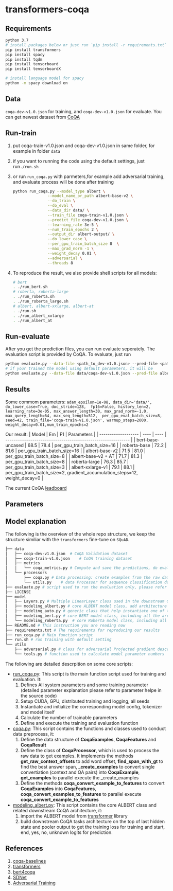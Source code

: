 # transformers-coqa

## Requirements

```bash
python 3.7
# install packages below or just run `pip install -r requirements.txt` 
pip install transformers
pip install spacy
pip install tqdm
pip install tensorboard
pip install tensorboardX

# install language model for spacy
python -m spacy download en
```

## Data

`coqa-dev-v1.0.json` for training, and `coqa-dev-v1.0.json` for evaluate.
You can get newest dataset from [CoQA](https://stanfordnlp.github.io/coqa/) 

## Run-train

1. put coqa-train-v1.0.json and coqa-dev-v1.0.json in same folder, for example in folder `data`
2. if you want to running the code using the default settings, just run`./run.sh`
3. or run `run_coqa.py` with parmeters,for example add adversarial training, and evaluate process will be done after training

    ```bash
    python run_coqa.py --model_type albert \
                   --model_name_or_path albert-base-v2 \
                   --do_train \
                   --do_eval \
                   --data_dir data/ \
                   --train_file coqa-train-v1.0.json \
                   --predict_file coqa-dev-v1.0.json \
                   --learning_rate 3e-5 \
                   --num_train_epochs 2 \
                   --output_dir albert-output/ \
                   --do_lower_case \
                   --per_gpu_train_batch_size 8  \
                   --max_grad_norm -1 \
                   --weight_decay 0.01 \
                   --adversarial \
                   --threads 8
    ```

4. To reproduce the result, we also provide shell scripts for all models:

   ```bash
   # bert
   . ./run_bert.sh
   # roberta, roberta-large
   . ./run_roberta.sh
   . ./run_roberta_large.sh
   # albert, albert-xxlarge, albert-at
   . ./run.sh
   . ./run_albert_xxlarge
   . ./run_albert_at
   ```

## Run-evaluate

After you get the prediction files, you can run evaluate seperately.
The evaluation script is provided by CoQA.
To evaluate, just run

```bash
python evaluate.py --data-file <path_to_dev-v1.0.json> --pred-file <path_to_predictions>
# if your trained the model using default parameters, it will be
python evaluate.py --data-file data/coqa-dev-v1.0.json --pred-file albert-output/predictions_.json
```

## Results

Some commom parameters:
`adam_epsilon=1e-08, data_dir='data/', do_lower_case=True, doc_stride=128,  fp16=False, history_len=2, learning_rate=3e-05, max_answer_length=30, max_grad_norm=-1.0, max_query_length=64, max_seq_length=512,  per_gpu_eval_batch_size=8, seed=42, train_file='coqa-train-v1.0.json', warmup_steps=2000, weight_decay=0.01,num_train_epochs=2`

Our result:
| Model               | Em   | F1   | Parameters                                                   |
| ------------------- | ---- | ---- | ------------------------------------------------------------ |
| bert-base-uncased   | 68.5 | 78.4 | per_gpu_train_batch_size=16                                  |
| roberta-base        | 72.2 | 81.6 | per_gpu_train_batch_size=16                                  |
| albert-base-v2      | 71.5 | 81.0 | per_gpu_train_batch_size=8                                   |
| albert-base-v2 + AT | 71.7 | 81.3 | per_gpu_train_batch_size=8                                   |
| roberta-large       | 76.3 | 85.7 | per_gpu_train_batch_size=3                                   |
| albert-xxlarge-v1   | 79.1 | 88.1 | per_gpu_train_batch_size=2, gradient_accumulation_steps=12, weight_decay=0 |

The current CoQA [leadboard](https://stanfordnlp.github.io/coqa/)

## Parameters

## Model explanation

The following is the overview of the whole repo structure, we keep the structure similiar with the `transformers` fine-tune on `SQuAD`.

```bash
├── data
│   ├── coqa-dev-v1.0.json  # CoQA Validation dataset
│   ├── coqa-train-v1.0.json    # CoQA training dataset
│   ├── metrics
│   │   └── coqa_metrics.py # Compute and save the predictions, do evaluation and get the final score
│   └── processors
│       ├── coqa.py # Data processing: create examples from the raw dataset, convert examples into features
│       └── utils.py    # data Processor for sequence classification data sets.
├── evaluate.py # script used to run the evaluation only, please refer to the above Run-evaluate section
├── LICENSE
├── model
│   ├── Layers.py # Multiple LinearLayer class used in the downstream QA tasks
│   ├── modeling_albert.py # core ALBERT model class, add architecture for the downstream QA tasks on the top of ALBERT model from transformer library.
│   ├── modeling_auto.py # generic class that help instantiate one of the question answering model classes, As the bert like model has similiar input and output. Use this can make clean code and fast develop and test. Refer to the same class in transformers library
│   ├── modeling_bert.py # core BERT model class, including all the architecture for the downstream QA tasks
│   └── modeling_roberta.py  # core Roberta model class, including all the architecture for the downstream QA tasks
├── README.md # This instruction you are reading now
├── requirements.txt # The requirements for reproducing our results
├── run_coqa.py # Main function script
├── run.sh # run training with default setting
└── utils
    ├── adversarial.py # class for adversarial Projected gradient descent and fast graident method
    └── tools.py # function used to calculate model parameter numbers
```

The following are detailed descrpition on some core scripts:

- [run_coqa.py](run_coqa.py): This script is the main function script used for training and evaluation. It:
   1. Defines All system parameters and some training parameter (detailed parameter explanation please refer to parameter helpe in the source code)
   2. Setup CUDA, GPU, distributed training and logging, all seeds
   3. Instantiate and initialize the corresponding model config, tokenizer and model itself
   4. Calculate the number of trainable parameters
   5. Define and execute the training and evaluation function
- [coqa.py](data/processors/coqa.py): This script contains the functions and classes used to conduct data preprocess, it:
   1. Define the data structure of **CoqaExamples**, **CoqaFeatures** and **CoqaResult**
   2. Define the class of **CoqaProcessor**, which is used to process the raw data to get examples. It implements the methods **get_raw_context_offsets** to add word offset, **find_span_with_gt** to find the best answer span, **_create_examples** to convert single convertiation (context and QA pairs) into **CoqaExample**, **get_examples** to parallel execute the _create_examples
   3. Define the methods **coqa_convert_example_to_features** to convert **CoqaExamples** into **CoqaFeatures**, **coqa_convert_examples_to_features** to parallel execute **coqa_convert_example_to_features**
- [modeling_albert.py](model/modeling_albert.py): This script contains the core ALBERT class and related downstream CoQA architecture, it:
   1. import the ALBERT model from [transformer](https://github.com/huggingface/transformers) library
   2. build downstream CoQA tasks architecture on the top of last hidden state and pooler output to get the training loss for training and start, end, yes, no, unknown logits for prediction.

## References

1. [coqa-baselines](https://github.com/stanfordnlp/coqa-baselines)
2. [transformers](https://github.com/huggingface/transformers)
3. [bert4coqa](https://github.com/adamluo1995/Bert4CoQA)
4. [SDNet](https://github.com/microsoft/SDNet)
5. [Adversarial Training](https://fyubang.com/2019/10/15/adversarial-train/)
